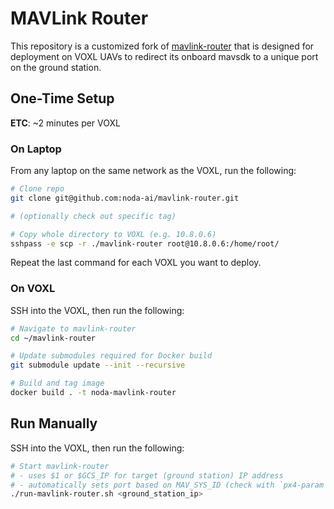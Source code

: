 # MAVLink Router

This repository is a customized fork of [mavlink-router](https://github.com/mavlink-router/mavlink-router)
that is designed for deployment on VOXL UAVs to redirect its onboard mavsdk to
a unique port on the ground station.

## One-Time Setup

**ETC**: ~2 minutes per VOXL

### On Laptop

From any laptop on the same network as the VOXL, run the following:

```sh
# Clone repo
git clone git@github.com:noda-ai/mavlink-router.git

# (optionally check out specific tag)

# Copy whole directory to VOXL (e.g. 10.8.0.6)
sshpass -e scp -r ./mavlink-router root@10.8.0.6:/home/root/
```

Repeat the last command for each VOXL you want to deploy.

### On VOXL

SSH into the VOXL, then run the following:

```sh
# Navigate to mavlink-router
cd ~/mavlink-router

# Update submodules required for Docker build
git submodule update --init --recursive

# Build and tag image
docker build . -t noda-mavlink-router
```

## Run Manually

SSH into the VOXL, then run the following:

```sh
# Start mavlink-router
# - uses $1 or $GCS_IP for target (ground station) IP address
# - automatically sets port based on MAV_SYS_ID (check with `px4-param show MAV_SYS_ID`)
./run-mavlink-router.sh <ground_station_ip>
```
